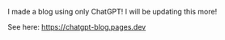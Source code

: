 I made a blog using only ChatGPT! I will be updating this more!

See here: https://chatgpt-blog.pages.dev
